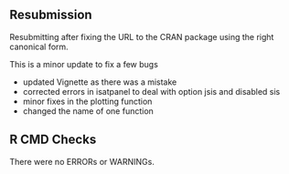 ## Resubmission
Resubmitting after fixing the URL to the CRAN package using the right canonical form.

This is a minor update to fix a few bugs

- updated Vignette as there was a mistake
- corrected errors in isatpanel to deal with option jsis and disabled sis
- minor fixes in the plotting function
- changed the name of one function

## R CMD Checks

There were no ERRORs or WARNINGs.
